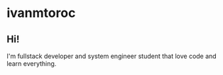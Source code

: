 # ivanmtoroc

## Hi!
I'm fullstack developer and system engineer student that love code and learn everything.
